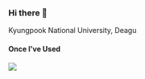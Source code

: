 ### Hi there 👋

<!--
**sejin1129/sejin1129** is a ✨ _special_ ✨ repository because its `README.md` (this file) appears on your GitHub profile.

Here are some ideas to get you started:

- 🔭 I’m currently working on ...
- 🌱 I’m currently learning ...
- 👯 I’m looking to collaborate on ...
- 🤔 I’m looking for help with ...
- 💬 Ask me about ...
- 📫 How to reach me: ...
- 😄 Pronouns: ...
- ⚡ Fun fact: ...
-->
 Kyungpook National University, Deagu
#### Once I've Used
<img src="https://img.shields.io/badge/github-181717?style=for-the-badge&logo=github&logoColor=white">

